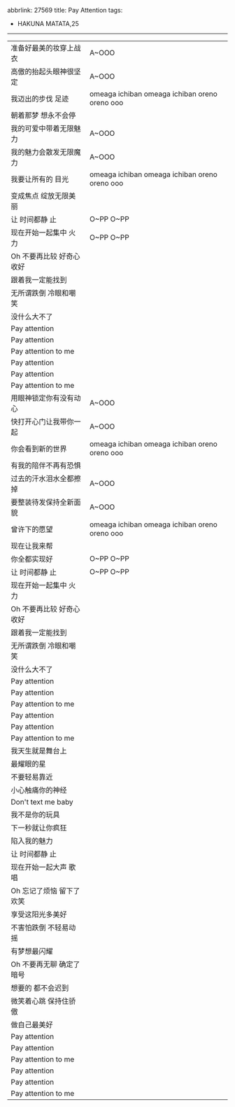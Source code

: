 abbrlink: 27569
title: Pay Attention
tags:
  - HAKUNA MATATA,25
---
|      |      |
|--|--|
|准备好最美的妆穿上战衣|A~OOO|
|高傲的抬起头眼神很坚定|A~OOO|
|我迈出的步伐 足迹|omeaga ichiban omeaga ichiban oreno oreno ooo|
|朝着那梦 想永不会停|      |
|我的可爱中带着无限魅力|A~OOO|
|我的魅力会散发无限魔力|A~OOO|
|我要让所有的 目光|omeaga ichiban omeaga ichiban oreno oreno ooo|
|变成焦点 绽放无限美丽|      |
|让 时间都静 止|O~PP O~PP|
|现在开始一起集中 火力|O~PP O~PP|
|Oh 不要再比较 好奇心收好|      |
|跟着我一定能找到|      |
|无所谓跌倒 冷眼和嘲笑|      |
|没什么大不了|      |
|Pay attention|      |
|Pay attention|      |
|Pay attention to me|      |
|Pay attention|      |
|Pay attention|      |
|Pay attention to me|      |
|用眼神锁定你有没有动心|A~OOO|
|快打开心门让我带你一起|A~OOO|
|你会看到新的世界|omeaga ichiban omeaga ichiban oreno oreno ooo|
|有我的陪伴不再有恐惧|      |
|过去的汗水泪水全都擦掉|A~OOO|
|要整装待发保持全新面貌|A~OOO|
|曾许下的愿望|omeaga ichiban omeaga ichiban oreno oreno ooo|
|现在让我来帮|      |
|你全都实现好|O~PP O~PP|
|让 时间都静 止|O~PP O~PP|
|现在开始一起集中 火力|      |
|Oh 不要再比较 好奇心收好|      |
|跟着我一定能找到|      |
|无所谓跌倒 冷眼和嘲笑|      |
|没什么大不了|      |
|Pay attention|      |
|Pay attention|      |
|Pay attention to me|      |
|Pay attention|      |
|Pay attention|      |
|Pay attention to me|      |
|我天生就是舞台上|      |
|最耀眼的星|      |
|不要轻易靠近|      |
|小心触痛你的神经|      |
|Don't text me baby|      |
|我不是你的玩具|      |
|下一秒就让你疯狂|      |
|陷入我的魅力|      |
|让 时间都静 止|      |
|现在开始一起大声 歌唱|      |
|Oh 忘记了烦恼 留下了欢笑|      |
|享受这阳光多美好|      |
|不害怕跌倒 不轻易动摇|      |
|有梦想最闪耀|      |
|Oh 不要再无聊 确定了暗号|      |
|想要的 都不会迟到|      |
|微笑着心跳 保持住骄傲|      |
|做自己最美好|      |
|Pay attention|      |
|Pay attention|      |
|Pay attention to me|      |
|Pay attention|      |
|Pay attention|      |
|Pay attention to me|      |